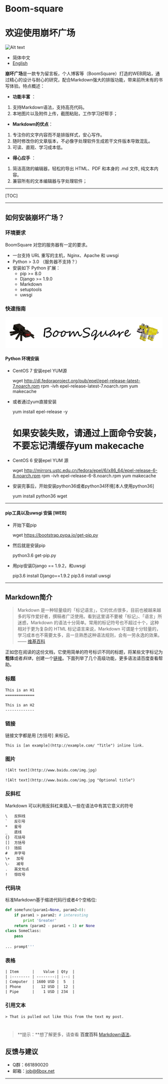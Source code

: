 
# Boom-square




# 欢迎使用崩坏广场
![Alt text](https://camo.githubusercontent.com/4da62e9d0a03f219020490243608ab79088fa6b2/68747470733a2f2f696d672e626c657373696e672e73747564696f2f696d616765732f323031372f30312f30312f62732d6c6f676f2e706e67)

* 简体中文
* [English]()

**崩坏广场**是一款专为留言板，个人博客等（BoomSquare）打造的WEB网站，通过精心的设计与耐心的研究，配合Markdown强大的排版功能，带来前所未有的书写体验。特点概述：
 
- **功能丰富** ：
1. 支持Markdown语法，支持高亮代码。
2. 本地图片以及附件上传，截图粘贴，工作学习好帮手；
 
- **Markdown的优点**：
1. 专注你的文字内容而不是排版样式，安心写作。
2. 随时修改你的文章版本，不必像字处理软件生成若干文件版本导致混乱。
3. 可读、直观、学习成本低。

- **得心应手** ：
1. 简洁高效的编辑器，轻松的导出 HTML、PDF 和本身的 .md 文件, 纯文本内容。
2. 兼容所有的文本编辑器与字处理软件；
 
-------------------

[TOC]

------------------

## 如何安装崩坏广场？

### 环境要求
BoomSquare 对您的服务器有一定的要求。
* 一台支持 URL 重写的主机，Nginx、Apache 和 uwsgi
* Python > 3.0 （服务器不支持？）
* 安装如下 Python 扩展：
    * pip  >= 8.0
    * Django >= 1.9.0
    * Markdown
    * setuptools
    * uwsgi



### 快速指南
![Alt text](img/log.png)
#### Python 环境安装
* CentOS 7 安装epel YUM源 

    wget http://dl.fedoraproject.org/pub/epel/epel-release-latest-7.noarch.rpm
    rpm -ivh epel-release-latest-7.noarch.rpm
    yum makecache
   
* 或者通过yum直接安装

    yum install epel-release -y
    # 如果安装失败，请通过上面命令安装，不要忘记清缓存yum makecache

* CentOS 6 安装epel YUM 源

    wget http://mirrors.ustc.edu.cn/fedora/epel/6/x86_64/epel-release-6-8.noarch.rpm
    rpm -ivh epel-release-6-8.noarch.rpm
    yum makecache

* 安装完事后，开始安装python36或者python34环境[本人使用python36]

    yum install python36 wget


-----
#### pip工具以及uwsgi 安装 [WEB]
    
* 开始下载pip 

    wget https://bootstrap.pypa.io/get-pip.py
    
* 然后就是安装pip

    python3.6 get-pip.py

* 用pip安装Django == 1.9.2，和uwsgi

    pip3.6 install Django==1.9.2
    pip3.6 install uwsgi
 
    
    




















-----

## Markdown简介

> Markdown 是一种轻量级的「标记语言」，它的优点很多，目前也被越来越多的写作爱好者，撰稿者广泛使用。看到这里请不要被「标记」、「语言」所迷惑，Markdown 的语法十分简单。常用的标记符号也不超过十个，这种相对于更为复杂的 HTML 标记语言来说，Markdown 可谓是十分轻量的，学习成本也不需要太多，且一旦熟悉这种语法规则，会有一劳永逸的效果。—— [维基百科](https://zh.wikipedia.org/wiki/Markdown)

正如您在阅读的这份文档，它使用简单的符号标识不同的标题，将某些文字标记为**粗体**或者*斜体*，创建一个[链接](http://www.example.com)。下面列举了几个高级功能，更多语法请百度查看帮助。 

### 标题

	This is an H1
	=============

	This is an H2
	-------------


### 链接
链接文字都是用 [方括号] 来标记。

    This is [an example](http://example.com/ "Title") inline link.


### 图片

    ![Alt text](http://www.baidu.com/img.jpg)

    ![Alt text](http://www.baidu.com/img.jpg "Optional title")


### 反斜杠
Markdown 可以利用反斜杠来插入一些在语法中有其它意义的符号

	\   反斜线
	`   反引号
	*   星号
	_   底线
	{}  花括号
	[]  方括号
	()  括弧
	#   井字号
	\+   加号
	\-   减号
	.   英文句点
	!   惊叹号


### 代码块
标准Markdown基于缩进代码行或者4个空格位:
``` python
def somefunc(param1=None, param2=0):
    if param1 > param2: # interesting
        print 'Greater'
    return (param2 - param1 + 1) or None
class SomeClass:
    pass

... prompt'''
```

### 表格
	| Item      |    Value | Qty  |
	| :-------- | --------:| :--: |
	| Computer  | 1600 USD |  5   |
	| Phone     |   12 USD |  12  |
	| Pipe      |    1 USD | 234  |

### 引用文本
	> That is pulled out like this from the text my post.



# 
# 

 

> **提示：**想了解更多，请查看 **百度百科** [Markdown语法][4]。





## 反馈与建议
- Q群：661890020
- 邮箱：job@6box.net

---------


  [1]: http://maxiang.info/client_zh
  [2]: https://chrome.google.com/webstore/detail/kidnkfckhbdkfgbicccmdggmpgogehop
  [3]: http://adrai.github.io/flowchart.js/
  [4]: http://bramp.github.io/js-sequence-diagrams/
  [5]: https://dev.yinxiang.com/doc/articles/enml.php

